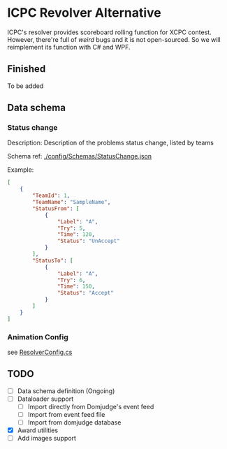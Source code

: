 # ICPC Revolver Alternative

ICPC's resolver provides scoreboard rolling function for XCPC contest. However, there're full of *weird* bugs and it is not open-sourced. So we will reimplement its function with C# and WPF.

## Finished

To be added

## Data schema

### Status change

Description: Description of the problems status change, listed by teams

Schema ref: [./config/Schemas/StatusChange.json](./config/Schemas/StatusChange.json)

Example:

```json
[
    {
        "TeamId": 1,
        "TeamName": "SampleName",
        "StatusFrom": [
            {
                "Label": "A",
                "Try": 5,
                "Time": 120,
                "Status": "UnAccept"
            }
        ],
        "StatusTo": [
            {
                "Label": "A",
                "Try": 6,
                "Time": 150,
                "Status": "Accept"
            }
        ]
    }
]
```

### Animation Config

see [ResolverConfig.cs](./src/IcpcResolver.Net/Window/ResolverConfig.cs)

## TODO

- [ ] Data schema definition (Ongoing)
- [ ] Dataloader support
  - [ ] Import directly from Domjudge's event feed
  - [ ] Import from event feed file
  - [ ] Import from domjudge database
- [x] Award utilities
- [ ] Add images support

